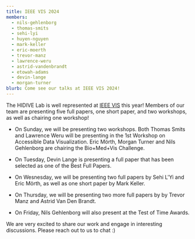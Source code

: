 ```yaml
---
title: IEEE VIS 2024
members:
  - nils-gehlenborg
  - thomas-smits
  - sehi-lyi
  - huyen-nguyen
  - mark-keller
  - eric-moerth
  - trevor-manz
  - lawrence-weru
  - astrid-vandenbrandt
  - etowah-adams
  - devin-lange
  - morgan-turner
blurb: Come see our talks at IEEE VIS 2024!
---
```


The HIDIVE Lab is well represented at [IEEE VIS](https://ieeevis.org/year/2024/welcome) this year! Members of our team are presenting five full papers, one short paper, and two workshops, as well as chairing one workshop!

- On Sunday, we will be presenting two workshops. Both Thomas Smits and Lawrence Weru will be presenting in the 1st Workshop on Accessible Data Visualization. Eric Mörth, Morgan Turner and Nils Gehlenborg are chairing the Bio+Med+Vis Challenge.

- On Tuesday, Devin Lange is presenting a full paper that has been selected as one of the Best Full Papers. 

- On Wesnesday, we will be presenting two full papers by Sehi L'Yi and Eric Mörth, as well as one short paper by Mark Keller. 

- On Thursday, we will be presenting two more full papers by by Trevor Manz and Astrid Van Den Brandt.

- On Friday, Nils Gehlenborg will also present at the Test of Time Awards. 

We are very excited to share our work and engage in interesting discussions. Please reach out to us to chat :)
